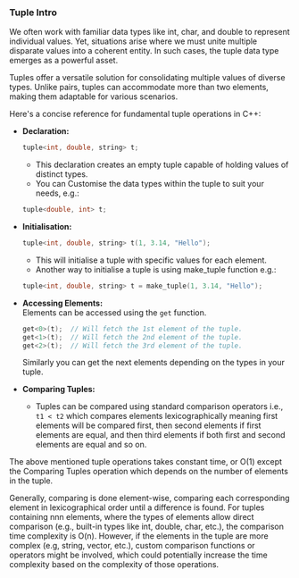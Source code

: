 ### Tuple Intro

We often work with familiar data types like int, char, and double to represent individual values. Yet, situations arise where we must unite multiple disparate values into a coherent entity. In such cases, the tuple data type emerges as a powerful asset.

Tuples offer a versatile solution for consolidating multiple values of diverse types. Unlike pairs, tuples can accommodate more than two elements, making them adaptable for various scenarios.

Here's a concise reference for fundamental tuple operations in C++:

*   **Declaration:**
    ```cpp
    tuple<int, double, string> t;
    ```

    - This declaration creates an empty tuple capable of holding values of distinct types.
    - You can Customise the data types within the tuple to suit your needs, e.g.:
    
    ```cpp
    tuple<double, int> t;
    ```

*   **Initialisation:**
    ```cpp
    tuple<int, double, string> t(1, 3.14, "Hello");
    ```

    - This will initialise a tuple with specific values for each element. 
    - Another way to initialise a tuple is using make_tuple function e.g.:
    
    ```cpp
    tuple<int, double, string> t = make_tuple(1, 3.14, "Hello");
    ```

*   **Accessing Elements:**  
    Elements can be accessed using the `get` function.
    ```cpp
    get<0>(t);  // Will fetch the 1st element of the tuple.
    get<1>(t);  // Will fetch the 2nd element of the tuple. 
    get<2>(t);  // Will fetch the 3rd element of the tuple. 
    ```    
    
    Similarly you can get the next elements depending on the types in your tuple.
    
*   **Comparing Tuples:**
    
    *   Tuples can be compared using standard comparison operators i.e., `t1 < t2` which compares elements lexicographically meaning first elements will be compared first, then second elements if first elements are equal, and then third elements if both first and second elements are equal and so on.

The above mentioned tuple operations takes constant time, or O(1) except the Comparing Tuples operation which depends on the number of elements in the tuple.

Generally, comparing is done element-wise, comparing each corresponding element in lexicographical order until a difference is found. For tuples containing nnn elements, where the types of elements allow direct comparison (e.g., built-in types like int, double, char, etc.), the comparison time complexity is O(n). However, if the elements in the tuple are more complex (e.g, string, vector, etc.), custom comparison functions or operators might be involved, which could potentially increase the time complexity based on the complexity of those operations.